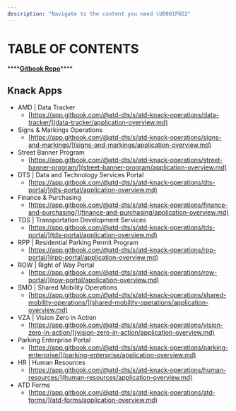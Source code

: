 ```yaml
---
description: "Navigate to the content you need \U0001F6D2"
---
```


# TABLE OF CONTENTS

\*\*\*\*[**Gitbook Repo**](https://github.com/cityofaustin/atd-knack/tree/master/gitbook)\*\*\*\*

## Knack Apps

* AMD \| Data Tracker
  * [https://app.gitbook.com/@atd-dts/s/atd-knack-operations/data-tracker/](data-tracker/application-overview.md)
* Signs & Markings Operations
  * [https://app.gitbook.com/@atd-dts/s/atd-knack-operations/signs-and-markings/](signs-and-markings/application-overview.md)
* Street Banner Program
  * [https://app.gitbook.com/@atd-dts/s/atd-knack-operations/street-banner-program/](street-banner-program/application-overview.md)
* DTS \| Data and Technology Services Portal
  * [https://app.gitbook.com/@atd-dts/s/atd-knack-operations/dts-portal/](dts-portal/application-overview.md)
* Finance & Purchasing
  * [https://app.gitbook.com/@atd-dts/s/atd-knack-operations/finance-and-purchasing/](finance-and-purchasing/application-overview.md)
* TDS \| Transportation Development Services
  * [https://app.gitbook.com/@atd-dts/s/atd-knack-operations/tds-portal/](tds-portal/application-overview.md)
* RPP \| Residential Parking Permit Program
  * [https://app.gitbook.com/@atd-dts/s/atd-knack-operations/rpp-portal/](rpp-portal/application-overview.md)
* ROW \| Right of Way Portal
  * [https://app.gitbook.com/@atd-dts/s/atd-knack-operations/row-portal/](row-portal/application-overview.md)
* SMO \| Shared Mobility Operations
  * [https://app.gitbook.com/@atd-dts/s/atd-knack-operations/shared-mobility-operations/](shared-mobility-operations/application-overview.md)
* VZA \| Vision Zero in Action
  * [https://app.gitbook.com/@atd-dts/s/atd-knack-operations/vision-zero-in-action/](vision-zero-in-action/application-overview.md)
* Parking Enterprise Portal
  * [https://app.gitbook.com/@atd-dts/s/atd-knack-operations/parking-enterprise/](parking-enterprise/application-overview.md)
* HR \| Human Resources
  * [https://app.gitbook.com/@atd-dts/s/atd-knack-operations/human-resources/](human-resources/application-overview.md)
* ATD Forms
  * [https://app.gitbook.com/@atd-dts/s/atd-knack-operations/atd-forms/](atd-forms/application-overview.md)

